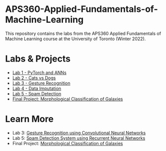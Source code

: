# APS360-Applied-Fundamentals-of-Machine-Learning
This repository contains the labs from the APS360 Applied Fundamentals of Machine Learning course at the University of Toronto (Winter 2022).

# Labs & Projects
- [Lab 1 - PyTorch and ANNs](https://duzxun.github.io/APS360-Applied-Fundamentals-of-Machine-Learning/APS360_Lab_1_PyTorch_and_ANNs.html)
- [Lab 2 - Cats vs Dogs](https://duzxun.github.io/APS360-Applied-Fundamentals-of-Machine-Learning/APS360_Lab_2_Cats_vs_Dogs.html)
- [Lab 3 - Gesture Recognition](https://duzxun.github.io/APS360-Applied-Fundamentals-of-Machine-Learning/APS360_Lab_3_Gesture_Recognition.html)
- [Lab 4 - Data Imputation](https://duzxun.github.io/APS360-Applied-Fundamentals-of-Machine-Learning/APS360_Lab_4_Data_Imputation.html)
- [Lab 5 - Spam Detection](https://duzxun.github.io/APS360-Applied-Fundamentals-of-Machine-Learning/APS360_Lab_5_Spam_Detection.html)
- [Final Project: Morphological Classification of Galaxies](https://d-uzun.wixsite.com/deniz-uzun/post/galaxy-morphological-classification)

# Learn More
- Lab 3: [Gesture Recognition using Convolutional Neural Networks](https://d-uzun.wixsite.com/deniz-uzun/post/gesture-recognition-using-convolutional-neural-networks)
- Lab 5: [Spam Detection System using Recurrent Neural Networks](https://d-uzun.wixsite.com/deniz-uzun/post/spam-detection-system-using-recurrent-neural-networks)
- Final Project: [Morphological Classification of Galaxies](https://d-uzun.wixsite.com/deniz-uzun/post/galaxy-morphological-classification)
